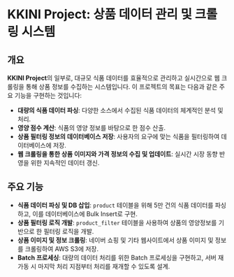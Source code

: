 # **KKINI Project: 상품 데이터 관리 및 크롤링 시스템**

## 개요
**KKINI Project**의 일부로, 대규모 식품 데이터를 효율적으로 관리하고 실시간으로 웹 크롤링을 통해 상품 정보를 수집하는 시스템입니다. 이 프로젝트의 목표는 다음과 같은 주요 기능을 구현하는 것입니다:
- **대량의 식품 데이터 파싱**: 다양한 소스에서 수집된 식품 데이터의 체계적인 분석 및 처리.
- **영양 점수 계산**: 식품의 영양 정보를 바탕으로 한 점수 산출.
- **상품 필터링 정보의 데이터베이스 저장**: 사용자의 요구에 맞는 식품을 필터링하여 데이터베이스에 저장.
- **웹 크롤링을 통한 상품 이미지와 가격 정보의 수집 및 업데이트**: 실시간 시장 동향 반영을 위한 지속적인 데이터 갱신.

## 주요 기능
- **식품 데이터 파싱 및 DB 삽입**: `product` 테이블을 위해 5만 건의 식품 데이터를 파싱하고, 이를 데이터베이스에 Bulk Insert로 구현.
- **상품 필터링 로직 개발**: `product_filter` 테이블을 사용하여 상품의 영양정보를 기반으로 한 필터링 로직을 개발.
- **상품 이미지 및 정보 크롤링**: 네이버 쇼핑 및 기타 웹사이트에서 상품 이미지 및 정보를 크롤링하여 AWS S3에 저장.
- **Batch 프로세싱**: 대량의 데이터 처리를 위한 Batch 프로세싱을 구현하고, 서버 재가동 시 마지막 처리 지점부터 처리를 재개할 수 있도록 설계.
